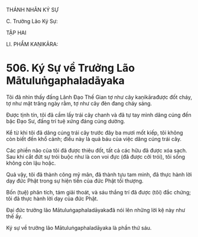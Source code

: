 THÁNH NHÂN KÝ SỰ

C. Trưởng Lão Ký Sự:

TẬP HAI

LI. PHẨM KAṆIKĀRA:

# 506. Ký Sự về Trưởng Lão Mātuluṅgaphaladāyaka

Tôi đã nhìn thấy đấng Lãnh Đạo Thế Gian tợ như cây kaṇikārađược đốt cháy, tợ như mặt trăng ngày rằm, tợ như cây đèn đang cháy sáng.

Được tịnh tín, tôi đã cầm lấy trái cây chanh và đã tự tay mình dâng cúng đến bậc Đạo Sư, đấng trí tuệ xứng đáng cúng dường.

Kể từ khi tôi đã dâng cúng trái cây trước đây ba mươi mốt kiếp, tôi không còn biết đến khổ cảnh; điều này là quả báu của việc dâng cúng trái cây.

Các phiền não của tôi đã được thiêu đốt, tất cả các hữu đã được xóa sạch. Sau khi cắt đứt sự trói buộc như là con voi đực (đã được cởi trói), tôi sống không còn lậu hoặc.

Quả vậy, tôi đã thành công mỹ mãn, đã thành tựu tam minh, đã thực hành lời dạy đức Phật trong sự hiện tiền của đức Phật tối thượng.

Bốn (tuệ) phân tích, tám giải thoát, và sáu thắng trí đã được (tôi) đắc chứng; tôi đã thực hành lời dạy của đức Phật.

Đại đức trưởng lão Mātuluṅgaphaladāyakađã nói lên những lời kệ này như thế ấy.

Ký sự về trưởng lão Mātuluṅgaphaladāyaka là phần thứ sáu.
